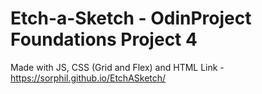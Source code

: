 # Etch-a-Sketch - OdinProject Foundations Project 4
Made with JS, CSS (Grid and Flex) and HTML
Link - https://sorphil.github.io/EtchASketch/
